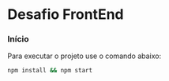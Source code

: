 

# Desafio FrontEnd

### Início
Para executar o projeto use o comando abaixo: 
```sh
npm install && npm start 
```


